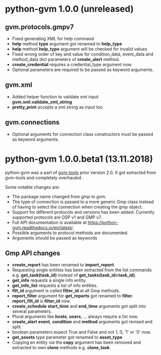 # python-gvm 1.0.0 (unreleased)

## gvm.protocols.gmpv7

* Fixed generating XML for help command
* **help** method **type** argument got renamed to **help_type**
* **help** method **help_type** argument will be checked for invalid values
* Fixed wrong order of key and value for condition_data, event_data and
  method_data dict parameters of **create_alert** method.
* **create_credential** requires a credential_type argument now.
* Optional parameters are required to be passed as keyword arguments.

## gvm.xml

* Added helper function to validate xml input **gvm.xml.validate_xml_string**
* **pretty_print** accepts a xml string as input too

## gvm.connections

* Optional arguments for connection class constructors must be passed as
  keyword arguments.

# python-gvm 1.0.0.beta1 (13.11.2018)

python-gvm was a part of [gvm-tools](https://github.com/greenbone/gvm-tools)
prior version 2.0. It got extracted from gvm-tools and completely overhauled.

Some notable changes are:

* The package name changed from *gmp* to *gvm*.
* The type of connection is passed to a more generic Gmp class instead of
  having to select the connection when creating the gmp object.
* Support for different protocols and versions has been added. Currently
  supported protocols are OSP v1 and GMP v7.
* Full API documentation is available at https://python-gvm.readthedocs.io/en/latest/.
* Possible arguments to protocol methods are documented.
* Arguments should be passed as keywords

## Gmp API changes

* **create_report** has been renamed to **import_report**.
* Requesting single entities has been extracted from the list commands e.g.
  **get_task(task_id)** instead of **get_tasks(task_id=task_id)**.
* **get_info** requests a single info entity.
* **get_info_list** requests a list of info entities.
* **filt_id** argument is called **filter_id** at all Gmp methods.
* **report_filter** argument for **get_reports** got renamed to **filter**.
  **report_filt_id** is **filter_id** now.
* **create_schedule** **start_time** and **end_time** arguments got split into
  several parameters.
* Plural arguments like **hosts**, **users**, ... always require a list now.
* **create_alert** **event**, **condition** and **method** arguments got
  revised and split.
* boolean parameters expect True and False and not 1, 0, '1' or '0' now.
* **get_assets** type parameter got renamed to **asset_type**
* Copying an entity via the **copy** argument has been removed and extracted to
  own **clone** methods e.g. **clone_task**.

